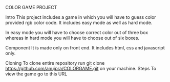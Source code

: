 COLOR GAME PROJECT

Intro
This project includes a game in which you will have to guess color provided rgb color code. It includes easy mode as well as hard mode.

In easy mode you will have to choose correct color out of three box whereas in hard mode you will have to choose out of six boxes.

Component
It is made only on front end. It includes html, css and javascript only.

Cloning
To clone entire repository run git clone https://github.com/anujpra/COLORGAME.git on your machine.
Steps
To view the game go to this URL 

